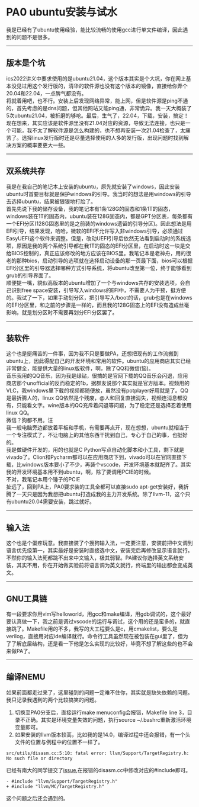 # PA0 ubuntu安装与试水  

我是已经有了ubuntu使用经验，能比较流畅的使用gcc进行单文件编译，因此遇到的问题不是很多。  
- - -
## 版本是个坑
ics2022讲义中要求使用的是ubuntu21.04，这个版本其实是个大坑，你在网上基本没见过用这个发行版的，清华的软件源也没有这个版本的镜像，直接给你弄个20.04和22.04，一点脾气都没有。  
将就着用吧，也不行。安装上后发现网络异常，能上网，但是软件源是ping不通的，首先考虑的是dns问题，但其他网站又能ping通，非常诡异。我一天大概装了5次ubuntu21.04，被折磨的够呛。最后，生气了，22.04，下载，安装，搞定！  
现在想来，其实应该是软件源里没有21.04对应的资源，导致无法连接，也只是一个可能，我不太了解软件源是怎么构建的，也不想再安装一次21.04检查了，太痛苦了。选择linux发行版时还是尽量选择使用的人多的发行版，出现问题时找到解决方案的概率要更大一些。  
- - -
## 双系统共存  
我是在我自己的笔记本上安装的ubuntu，原先就安装了windows，因此安装ubuntu时首要目标就是保护windows的引导。我当时的想法是用windows的引导去选择ubuntu，结果被狠狠地打脸了。  
首先先说下我的储存设备，我的笔记本有1条128G的固态和1条1T的固态，windows装在1T的固态内，ubuntu装在128G固态内，都是GPT分区表，每条都有一个EFI分区(128G固态里的是之前装的windows遗留的引导分区)。因此想法是用EFI引导，结果发现，哈哈，微软的EFI不允许写入非windows引导，必须通过EasyUEFI这个软件来调整。但是，改动UEFI引导后依然无法看到启动时的系统选项，原因是我的两个系统引导都在我1T的固态的EFI分区里，在启动时这一块是交给BIOS控制的，真正应该修改的地方应该在BIOS里。我笔记本是老神舟，用的很老的那种bios，启动引导的选项就在选择启动设备的那一页最下面，bios可以根据EFI分区里的引导器选择哪种方式引导系统，将ubuntu改至第一位，终于能够看到grub的引导界面了。  
顺便提一嘴，貌似高版本的ubuntu增加了一个与windows共存的安装选项，会自己识别free space安装，引导写入windows的EFI中，不需要人为干预，挺方便的。我试了一下，如果手动划分区，把引导写入/boot的话，grub也是在windows的EFI分区里，和之前的步骤是一样的，而且我的128G固态上的EFI没有造成丝毫影响，就是划分区时不需要再划分EFI分区罢了。  
- - -
## 装软件
这个也是挺痛苦的一件事，因为我不只是要做PA，还想把现有的工作流搬到ubuntu上，因此得配自己的开发环境和常用的软件。ubuntu的应用商店其实已经非常健全，能提供大量的linux版软件，啊，除了QQ和微信(恼)。  
音乐我用的QQ音乐，因为我是绿钻，很搞的是官网下载的QQ音乐会闪退，应用商店那个unofficial的反而稳定的1b，据群友说那个其实就是官方版本。视频用的VLC，我windows里下载的视频都随便放，虽然没有potplayer好用就是了。QQ是最折腾人的，linux QQ依然是个残废，@人和回复直接消失，视频连消息都没有，只能看文字。wine版本的QQ充斥着闪退等问题，为了稳定还是选择忍着使用linux QQ。  
微信？狗都不用。汪  
我一般电脑旁边都放着平板和手机，有需要再点开，现在想想，ubuntu就相当于一个专注模式了，不让电脑上的其他东西干扰到自己，专心于自己的事，也挺好的。  
我是做硬件开发的，用的也就是C Python写点自动化脚本和小工具，剩下就是vivado了。Clion和Pycharm都可以在应用商店下到，vivado可以在官网直接下载，比windows版本要小了不少，再装个vscode，开发环境基本就配齐了。其实我的开发环境基本用不到ubuntu，啊，除了要调用PCIE的时候。  
不对，我笔记本用个锤子的PCIE  
扯远了，回到PA上，PA0要求装的工具全都可以直接sudo apt-get安装好，我折腾了一天只是因为我想把ubuntu打造成我的主力开发系统。除了llvm-11，这个只有ubuntu20.04需要安装，跳过就好。  
- - -
## 输入法
这个也是个蛋疼玩意。我直接装了个搜狗输入法，一定要注意，安装前把中文调到语言优先级第一，其实最好是安装时直接选中文，安装完后再修改显示语言就行。不然你的输入法死都跳不出来中文输入，极其弱智。PA建议你选择英文系统安装，其实不用，你在开始做实验前将语言调为英文就行，终端里的输出都会变成英文。
- - -
## GNU工具链
有一段要求你用vim写helloworld，用gcc和make编译，用gdb调试的，这个最好要认真做一下，我之前是调过vscode的运行与调试，这个用的还是蛮多的，就直接跳了。Makefile用的不多，我写的大工程要么是c，用cmakelist，要么是verilog，直接用对应ide编译就行。命令行工具虽然现在被包装在gui里了，但为了了解底层结构，还是看一下他是怎么实现的比较好，毕竟不想了解这些的也不会来做PA了。
- - -
## 编译NEMU
如果前面都走过来了，这里碰到的问题一定难不住你，其实就是缺失依赖的问题。我只记录我遇到的两个比较搞笑的问题。  
1. 切换至PA0分支后，直接运行make menuconfig会报错，Makefile line 3，目录不正确。其实是环境变量失效的问题，执行source ~/.bashrc重新激活环境变量即可。
2. 如果安装的llvm版本较高，比如我的是14.0，编译过程中还会报错，有一个头文件的位置与例程中的位置不一样了。  
```shell
src/utils/disasm.cc:5:10: fatal error: llvm/Support/TargetRegistry.h: No such file or directory  
```
已经有南大的同学提交了[issue](https://github.com/NJU-ProjectN/nemu/issues/16),在报错的disasm.cc中修改对应的#include即可。
```
- #include "llvm/Support/TargetRegistry.h"  
+ #include "llvm/MC/TargetRegistry.h"
```
这个问题之后还会遇到的。